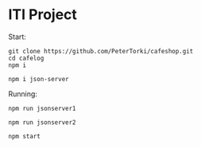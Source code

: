 # ITI Project

Start:
```
git clone https://github.com/PeterTorki/cafeshop.git
cd cafelog
npm i
```
```
npm i json-server
```
Running: 

```
npm run jsonserver1
```
```
npm run jsonserver2
```
```
npm start
```
